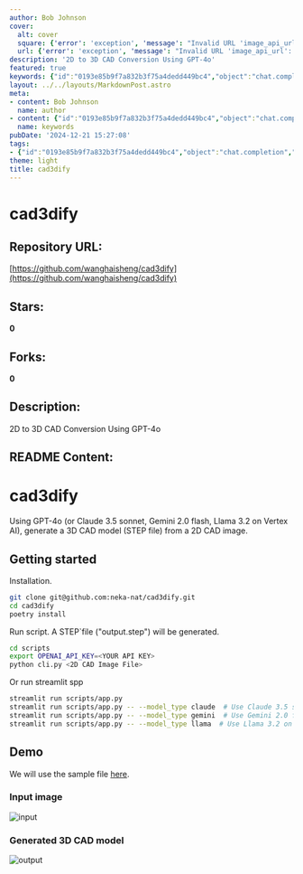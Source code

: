 ```yaml
---
author: Bob Johnson
cover:
  alt: cover
  square: {'error': 'exception', 'message': "Invalid URL 'image_api_url': No scheme supplied. Perhaps you meant https://image_api_url?"}
  url: {'error': 'exception', 'message': "Invalid URL 'image_api_url': No scheme supplied. Perhaps you meant https://image_api_url?"}
description: '2D to 3D CAD Conversion Using GPT-4o'
featured: true
keywords: {"id":"0193e85b9f7a832b3f75a4dedd449bc4","object":"chat.completion","created":1734770139,"model":"Qwen/Qwen2.5-7B-Instruct","choices":[{"index":0,"message":{"role":"assistant","content":"Sure, here are the keywords and tags extracted from the provided text:\n\n### Keywords:\n- cad3dify\n- GPT-4o\n- CAD Conversion\n- 2D to 3D\n- STEP file\n- OpenAI API\n- Poetry installation\n- CLI script\n- Streamlit app\n- Claude 3.5 sonnet\n- Gemini 2.0 flash\n- Llama 3.2 on Vertex AI\n- Sample file\n- Input image\n- 3D CAD model\n\n### Tags:\n- CAD Conversion\n- Computer-Aided Design (CAD)\n- 2D to 3D\n- GPT-4o\n- Machine Learning\n- AI-Assisted Design\n- Open Source\n- Installation Guide\n- CLI Interface\n- Streamlit Application\n- Model Types (Claude, Gemini, Llama)\n- STEP File Generation\n- API Key\n- Poetic Installation\n- Sample Data"},"finish_reason":"stop"}],"usage":{"prompt_tokens":338,"completion_tokens":195,"total_tokens":533},"system_fingerprint":""}
layout: ../../layouts/MarkdownPost.astro
meta:
- content: Bob Johnson
  name: author
- content: {"id":"0193e85b9f7a832b3f75a4dedd449bc4","object":"chat.completion","created":1734770139,"model":"Qwen/Qwen2.5-7B-Instruct","choices":[{"index":0,"message":{"role":"assistant","content":"Sure, here are the keywords and tags extracted from the provided text:\n\n### Keywords:\n- cad3dify\n- GPT-4o\n- CAD Conversion\n- 2D to 3D\n- STEP file\n- OpenAI API\n- Poetry installation\n- CLI script\n- Streamlit app\n- Claude 3.5 sonnet\n- Gemini 2.0 flash\n- Llama 3.2 on Vertex AI\n- Sample file\n- Input image\n- 3D CAD model\n\n### Tags:\n- CAD Conversion\n- Computer-Aided Design (CAD)\n- 2D to 3D\n- GPT-4o\n- Machine Learning\n- AI-Assisted Design\n- Open Source\n- Installation Guide\n- CLI Interface\n- Streamlit Application\n- Model Types (Claude, Gemini, Llama)\n- STEP File Generation\n- API Key\n- Poetic Installation\n- Sample Data"},"finish_reason":"stop"}],"usage":{"prompt_tokens":338,"completion_tokens":195,"total_tokens":533},"system_fingerprint":""}
  name: keywords
pubDate: '2024-12-21 15:27:08'
tags:
- {"id":"0193e85b9f7a832b3f75a4dedd449bc4","object":"chat.completion","created":1734770139,"model":"Qwen/Qwen2.5-7B-Instruct","choices":[{"index":0,"message":{"role":"assistant","content":"Sure, here are the keywords and tags extracted from the provided text:\n\n### Keywords:\n- cad3dify\n- GPT-4o\n- CAD Conversion\n- 2D to 3D\n- STEP file\n- OpenAI API\n- Poetry installation\n- CLI script\n- Streamlit app\n- Claude 3.5 sonnet\n- Gemini 2.0 flash\n- Llama 3.2 on Vertex AI\n- Sample file\n- Input image\n- 3D CAD model\n\n### Tags:\n- CAD Conversion\n- Computer-Aided Design (CAD)\n- 2D to 3D\n- GPT-4o\n- Machine Learning\n- AI-Assisted Design\n- Open Source\n- Installation Guide\n- CLI Interface\n- Streamlit Application\n- Model Types (Claude, Gemini, Llama)\n- STEP File Generation\n- API Key\n- Poetic Installation\n- Sample Data"},"finish_reason":"stop"}],"usage":{"prompt_tokens":338,"completion_tokens":195,"total_tokens":533},"system_fingerprint":""}
theme: light
title: cad3dify
---
```


# cad3dify

## Repository URL: 
[https://github.com/wanghaisheng/cad3dify](https://github.com/wanghaisheng/cad3dify)

## Stars: 
**0**

## Forks: 
**0**

## Description: 
2D to 3D CAD Conversion Using GPT-4o

## README Content: 
# cad3dify

Using GPT-4o (or Claude 3.5 sonnet, Gemini 2.0 flash, Llama 3.2 on Vertex AI), generate a 3D CAD model (STEP file) from a 2D CAD image.

## Getting started

Installation.

```bash
git clone git@github.com:neka-nat/cad3dify.git
cd cad3dify
poetry install
```

Run script.
A STEP`file ("output.step") will be generated.

```bash
cd scripts
export OPENAI_API_KEY=<YOUR API KEY>
python cli.py <2D CAD Image File>
```

Or run streamlit spp

```bash
streamlit run scripts/app.py
streamlit run scripts/app.py -- --model_type claude  # Use Claude 3.5 sonnet
streamlit run scripts/app.py -- --model_type gemini  # Use Gemini 2.0 flash
streamlit run scripts/app.py -- --model_type llama  # Use Llama 3.2 on Vertex AI
```

## Demo

We will use the sample file [here](http://cad.wp.xdomain.jp/).

### Input image

![input](sample_data/g1-3.jpg)

### Generated 3D CAD model

![output](sample_data/gen_result1.png)

